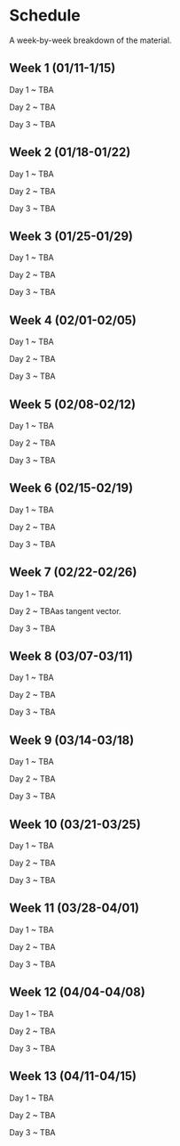 # Schedule

A week-by-week breakdown of the material.

## Week  1 (01/11-1/15)

Day 1
  ~ TBA

Day 2
  ~ TBA

Day 3
  ~ TBA

## Week  2 (01/18-01/22)

Day 1
  ~ TBA

Day 2
  ~ TBA

Day 3
  ~ TBA

## Week  3 (01/25-01/29)

Day 1
  ~ TBA

Day 2
  ~ TBA

Day 3
  ~ TBA

## Week  4 (02/01-02/05)

Day 1
  ~ TBA

Day 2
  ~ TBA

Day 3
  ~ TBA

## Week  5 (02/08-02/12)

Day 1
  ~ TBA

Day 2
  ~ TBA

Day 3
  ~ TBA

## Week  6 (02/15-02/19)

Day 1
  ~ TBA

Day 2
  ~ TBA

Day 3
  ~ TBA

## Week  7 (02/22-02/26)

Day 1
  ~ TBA

Day 2
  ~ TBAas tangent vector.

Day 3
  ~ TBA

## Week  8 (03/07-03/11)

Day 1
  ~ TBA

Day 2
  ~ TBA

Day 3
  ~ TBA

## Week  9 (03/14-03/18)

Day 1
  ~ TBA

Day 2
  ~ TBA

Day 3
  ~ TBA

## Week 10 (03/21-03/25)

Day 1
  ~ TBA

Day 2
  ~ TBA

Day 3
  ~ TBA

## Week 11 (03/28-04/01)

Day 1
  ~ TBA

Day 2
  ~ TBA

Day 3
  ~ TBA

## Week 12 (04/04-04/08)

Day 1
  ~ TBA

Day 2
  ~ TBA

Day 3
  ~ TBA

## Week 13 (04/11-04/15)

Day 1
  ~ TBA

Day 2
  ~ TBA

Day 3
  ~ TBA
